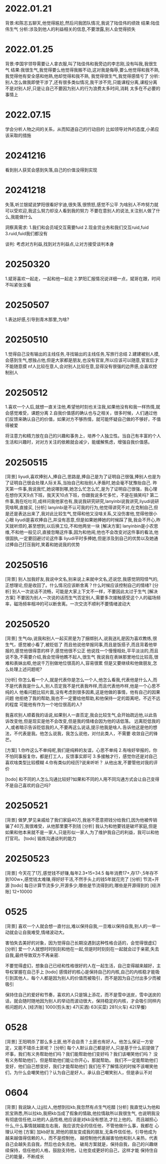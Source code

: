 # 2022.01.21
背景:和陈志五聊天,他觉得尴尬,然后问我团队情况,我说了陆佳伟的绩效
结果:陆佳伟生气
分析:涉及到他人的利益相关的信息,不要泄露,别人会觉得损失
# 2022.01.25
背景:李国宇领导需要让人拿衣服,叫了陆佳伟和我旁边的李志刚,没有叫我,我很生气
结果:我很生气,我觉得要么他觉得我搬不动,这对我是侮辱,要么他觉得和我不熟,我觉得他有安全感和他熟,他却觉得和我不熟,
     我觉得很生气,我觉得感情亏了
分析:别人怎么做我即使干涉了,还有很多类似情况,我干涉不完,只能课程分离,课程分离不是对别人好,只是让自己不要因为别人的行为浪费太多时间,消耗
     太多在不必要的事情上
# 2022.07.15
学会分析人物之间的关系，从而知道自己的行动目的
比如领导对外的态度,小弟应该采取的措施
# 20241216
看到别人获奖会感到失落,自己的价值没得到实现
# 20241218
失落,听兰银斌说梦阳很看好宇迪,很失落,很愤怒,感觉不公平
为啥别人不咋努力就可以受欢迎,我这么努力却没人看到我的努力
不要在意别人的说法,关注别人做了什么,我能做什么

洞察真需求:
1.我们和会员域交互需要fuid
2.现金贷业务和我们交互ruid,fuid
3.ruid,fuid我们都没有

谈判:
考虑对方利益,找到对方利益点,让对方接受谈判本身

# 20250320
1.斌哥喜欢一起走，一起和他一起走
2.梦阳汇报情况说详细一点，斌哥在跟，时间不叫紧张没看

# 20250507
1.表达好感,引导到青木那里,为啥?
# 20250510
1.觉得自己没有输出的主线任务,寻找输出的主线任务,写旅行总结
2.建建被别人摸,会感到生气,想独占他,但是大家都是朋友,也没有官宣,所以应该可以随意,官宣后才不能随意摸
nf人比较在意人,会对别人比较在意,显得没有很强的边界感,会喜欢控制别人

# 20250512
1.喜欢一个人后,就想一直关注他,希望他时刻也关注我,如果他没有和我一样热情,就会感觉难受，课题分离
2.自我价值感的确认也与之相关，很多时候，人们通过他们反馈来确认自己的价值，如果对方不够热情，就可能怀疑自己做的不够好，不值得被爱

将注意力和精力放在自己的兴趣和事务上，培养个人独立性。当自己有丰富的个人生活和兴趣时，对对方关注的依赖就会减少，能缓解焦虑，增强自我价值感。

# 20250515
[背景]
liyudi,喜欢捧别人,捧自己,思路是,捧自己是为了证明自己很强,捧别人也是为了证明自己很会处理人际关系,当抬自己和抬别人矛盾时,她会毫不犹豫抬自己.
昨天第一件事,我说我忙,她说哪到哪,她怎么忙怎么忙,是为了证明自己很强，我心理在想你天天9点下班，我天天10点下班，你跟我说多忙多忙，不是在搞笑吗?
第二件事,我在吃吐司,成祥问我他家也有,我说我研究研究,lanyinbi说我讲究,liyudi说研究啥啊,直接买,
[分析]
lanyinbi是不认可我的行为,他觉得讲究不对,在克制自己,但是还是表达出来了,我对此比较生气,觉得和他又没啥关系,又没伤害他,觉得他很小心眼
liyudi是喜欢捧自己,并没有恶意,但是如果她捧她的时候踩了我,我会不开心,昨天就听烦的,甚至想到,以后换工位,不和他两坐一块
[解决方案]
lanyinbin是小农思维,不和他一般见识,直接忽略这件事,因为和他闹,他也不会改变对这件事的看法,他很固执,一定要回避讨论这件事
liyudi平时多捧她,但是涉及到自己的优势以及她通过捧自己打压我时,笑着和她说我的优势


# 20250516
[背景]
别人加我好友,我说中文名,别来说上来就中文名,还说您,我感觉阴阳怪气的,正想理论,但是收回了。什么情况应该断舍离？什么时候应该控制自己的情绪?
[分析]
别人一次说话不流畅，可能是大家上下文不一样，不要因此太过于生气
[解决方案]
不要因为别人一次说的话而生气否定别人,需要多次接触感受这个人的磁场频率，磁场频率相冲的可以断舍离。一次交流不顺利不要情绪波动大

# 20250520
[背景]
生气dp,说我和别人一起买房是为了捆绑别人,说我送礼是因为喜欢教练,很生气，感觉被小看了,被贬低了
而且他说他举报同事,而且是饭搭子,而且背着他举报的,感觉他很得意的样子,感觉他很不公正
他说找一个慢慢相处,平平淡淡的,而且说不急,不需要介绍,我会觉得他瞧不起人,很生气
我说我在表妹那里地位比较高,很难和表妹出柜,他说千万别做地位很高的人,容易很累
但是又要继续和他做朋友,怎么处理上述问题呢?

[分析]
你怎么看一个人,就是代表你是怎么一个人,他怎么看我,代表他是什么人,而不是代表我是什么人,别人否定我不是代表我咋样,而且代表他咋样,他是一个心思不纯的人
他看问题比较片面,没有考虑到很多因素,这是他做的事情，他有自己的因果问题
他拒绝了我的帮助,我也不一定要给他帮助,和他保持一定的距离吧，不近不远的程度
可能他有作为一个地位很高的人?

我喜欢别人顺着我的话说,如果别人一直否定,我会比较生气,会开始疏远他,以此告诉改变他,但是现实是他不会改变,但是我的情绪会因为他的话低落。
远离贬低我的人,或者暗示告诉贬低我的人,不要再这么说话,提示他我是啥人.告诉他这是他的想法，不代表是我。他怎么说我，我怎么说他，对付此类人，不需要
收敛自己的锋芒。

[方案]
1.你咋这么不单纯呢,我们是纯粹的友谊，心思不单纯
2.有啥好举报的，你不怕同事报复你，都是打工人，反馈事实即可
3.多接触才行，感觉你还是对自己喜欢啥类型比较模糊
4.你有类似的经历?说来听听？
从他出发,不要管他对我的评价

[todo]
和不同的人怎么沟通比较好?如果和不同的人用不同沟通方式会让自己变得不是自己喜欢的自己吗?

# 20250521
[背景]
做梦,梦见亲戚给了我们家庭40万,我爸不愿意把钱分给我们,因为他被传销骗了40万,我很难受，从他那里要不到钱
[分析]
我认为和他要钱是破坏家庭,但是如果和他本来就不是一家人,只是形似一家人,为了维护我自己的利益，我可以和他打官司。
[todo]
锻炼沟通谈判的能力

# 20250523
[背景]
今天花了1万,感觉钱不好赚,每年2.3*15=34.5
每年消费17+,存17-,5年存不到100w+,感觉钱太难赚,得好好干活,不然手头上的钱5年就花完了
[分析]
节流+开源
[todo]
每日计算节流多少,开源多少,哪些是节流得到的,哪些是开源得到的
[经济账]
12+10000

# 0525
[背景]
喜欢一个人就会想一直付出,难以保持自我,一旦难以保持自我,别人的一举一动就会让自我难受,情绪波动大。

害怕失去美好的对象，因为觉得自己长期没遇到这种性格合适的，会觉得很虚幻
[分析]
爱一个人就想时时刻刻和他在一起,但是时时刻刻在一起就会过于亲密,失去自我,最终导致双方不再亲密.

不要觉得虚幻，想象自己已经和性格很好的人在一起生活，自己变得越来越好，主导权掌握在自己手上
[todo]
感情好的核心是保持自己的内核,自己的内核稳才能吸引到其他人，每个人都是因为别人的价值而被吸引，而不是因为自己付出多少而被吸引

保持住自己的爱好和节奏，喜欢的人只是锦上添花，而不是雪中送炭，雪中送炭的话，就会随时随地因为别人的举动而波动很大，保持稳定的内核，才会吸引同样内核问题的人
[经济账]
1000(剪头发)
47(买酒)
63(买菜)
281(火车)
42(早餐)

# 0528
[背景]
王阳明杀了那么多土匪,他不会自责？土匪也有好人。他怎么保证一方安定，又能不错杀土匪呢？
[分析]
每个人默认自己都是好人,只是基于什么前提做了坏事，我们有义务帮助他们吗？我们能帮助他们变好吗？我们该嘲笑他们吗？
没有义务帮助他们，但是帮助他们能让你开心，那就帮助。
我们不一定能帮助他们变好，他们自己想变好，我们才能帮助他们
我们在不了解情况的时候不该嘲笑他们，为什么会嘲笑他们？认为自己是好人，承认自己嘲笑别人，但是承认不对

# 0604
[背景]
我说缺人,让jj拉人,他想到拉kb,我忽然有点生气吃醋
[分析]
我直觉认为他和凯宝熟悉,所以拉kb,我把kb当成了假象的情敌,他拉情敌所以我很生气,
也说明我没有彻底信任他,以他的人品性格,他应该是对kb没有想法,才拉上他的。
而且越担心什么,什么事情就越能左右我，我应该完全的信任他，不管他做什么事，我都在
心理认可他
[方案]
加kb好友,把他的朋友变成我的朋友,无条件信任他，引导他成为越来越值得信赖的人，而不是控制他，
越控制他代表越害怕他和别人亲热，代表自己会越失去自我，然后也会失去他。
破局方案就是，保持自我，自己的兴趣继续保持，信任他的人格，鼓励支持他，让他变成更好的自己，这样才能
保持住自己的能量，不断成长